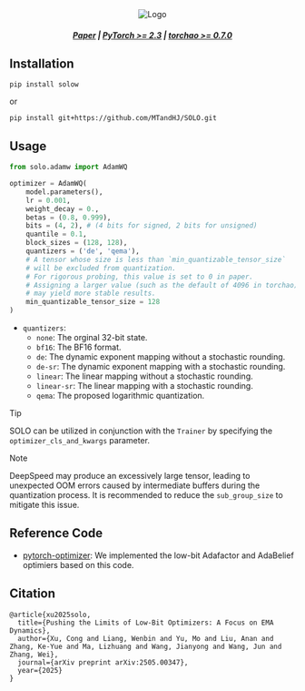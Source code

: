 

<div align="center">
  <img src="assets/logo.svg" alt="Logo">
</div>

<h5 align="center">
    <p>
        <a href="https://arxiv.org/abs/2505.00347">Paper</a> |
        <a href="https://pytorch.org/">PyTorch >= 2.3</a> |
        <a href="https://github.com/pytorch/ao/tree/main">torchao >= 0.7.0</a>
    </p>
</h4>


## Installation

```
pip install solow
```

or

```
pip install git+https://github.com/MTandHJ/SOLO.git
```

## Usage


```python
from solo.adamw import AdamWQ

optimizer = AdamWQ(
    model.parameters(),
    lr = 0.001,
    weight_decay = 0.,
    betas = (0.8, 0.999),
    bits = (4, 2), # (4 bits for signed, 2 bits for unsigned)
    quantile = 0.1,
    block_sizes = (128, 128),
    quantizers = ('de', 'qema'),
    # A tensor whose size is less than `min_quantizable_tensor_size`
    # will be excluded from quantization.
    # For rigorous probing, this value is set to 0 in paper.
    # Assigning a larger value (such as the default of 4096 in torchao) 
    # may yield more stable results.
    min_quantizable_tensor_size = 128
)

```

- `quantizers`:
    - `none`: The orginal 32-bit state.
    - `bf16`: The BF16 format.
    - `de`: The dynamic exponent mapping without a stochastic rounding.
    - `de-sr`: The dynamic exponent mapping with a stochastic rounding.
    - `linear`: The linear mapping without a stochastic rounding.
    - `linear-sr`: The linear mapping with a stochastic rounding.
    - `qema`: The proposed logarithmic quantization.



> [!TIP]
> SOLO can be utilized in conjunction with the `Trainer` by specifying the `optimizer_cls_and_kwargs` parameter.


> [!NOTE]
> DeepSpeed may produce an excessively large tensor, leading to unexpected OOM errors caused by intermediate buffers during the quantization process. It is recommended to reduce the `sub_group_size` to mitigate this issue.


## Reference Code

- [pytorch-optimizer](https://github.com/jettify/pytorch-optimizer/tree/master): We implemented the low-bit Adafactor and AdaBelief optimiers based on this code.



## Citation

```
@article{xu2025solo,
  title={Pushing the Limits of Low-Bit Optimizers: A Focus on EMA Dynamics},
  author={Xu, Cong and Liang, Wenbin and Yu, Mo and Liu, Anan and Zhang, Ke-Yue and Ma, Lizhuang and Wang, Jianyong and Wang, Jun and Zhang, Wei},
  journal={arXiv preprint arXiv:2505.00347},
  year={2025}
}
```